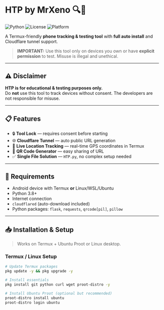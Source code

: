 # HTP by MrXeno 🔍📱

![Python](https://img.shields.io/badge/Python-3.x-blue?style=flat&logo=python)
![License](https://img.shields.io/badge/License-MIT-green?style=flat)
![Platform](https://img.shields.io/badge/Platform-Termux-orange?style=flat&logo=android)

A Termux-friendly **phone tracking & testing tool** with **full auto install** and Cloudflare tunnel support.  

> **IMPORTANT:** Use this tool only on devices you own or have **explicit permission** to test. Misuse is illegal and unethical.  

---

## ⚠️ Disclaimer

**HTP is for educational & testing purposes only.**  
Do **not** use this tool to track devices without consent. The developers are not responsible for misuse.

---

## 📋 Features

- 🔒 **Tool Lock** — requires consent before starting  
- 🌐 **Cloudflare Tunnel** — auto public URL generation  
- 📍 **Live Location Tracking** — real-time GPS coordinates in Termux  
- 📱 **QR Code Generator** — easy sharing of URL  
- ✅ **Single File Solution** — `HTP.py`, no complex setup needed  

---

## 🧰 Requirements

- Android device with Termux **or** Linux/WSL/Ubuntu  
- Python 3.8+  
- Internet connection  
- `cloudflared` (auto-download included)  
- Python packages: `flask`, `requests`, `qrcode[pil]`, `pillow`  

---

## 📥 Installation & Setup

> Works on Termux + Ubuntu Proot or Linux desktop.  

### Termux / Linux Setup

```bash
# Update Termux packages
pkg update -y && pkg upgrade -y

# Install essentials
pkg install git python curl wget proot-distro -y

# Install Ubuntu Proot (optional but recommended)
proot-distro install ubuntu
proot-distro login ubuntu
